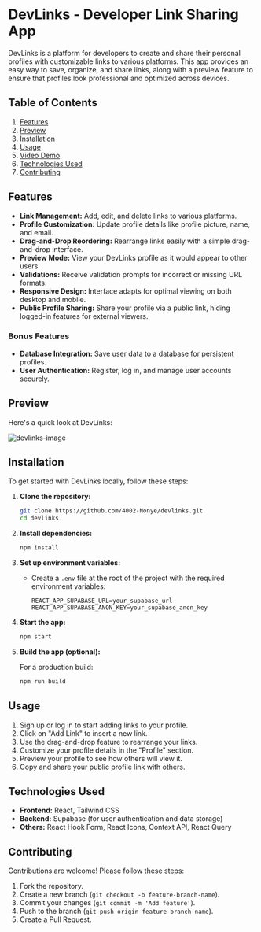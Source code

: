 # DevLinks - Developer Link Sharing App

DevLinks is a platform for developers to create and share their personal profiles with customizable links to various platforms. This app provides an easy way to save, organize, and share links, along with a preview feature to ensure that profiles look professional and optimized across devices.

## Table of Contents

1. [Features](#features)
2. [Preview](#preview)
3. [Installation](#installation)
4. [Usage](#usage)
5. [Video Demo](#video-demo)
6. [Technologies Used](#technologies-used)
7. [Contributing](#contributing)

## Features

- **Link Management:** Add, edit, and delete links to various platforms.
- **Profile Customization:** Update profile details like profile picture, name, and email.
- **Drag-and-Drop Reordering:** Rearrange links easily with a simple drag-and-drop interface.
- **Preview Mode:** View your DevLinks profile as it would appear to other users.
- **Validations:** Receive validation prompts for incorrect or missing URL formats.
- **Responsive Design:** Interface adapts for optimal viewing on both desktop and mobile.
- **Public Profile Sharing:** Share your profile via a public link, hiding logged-in features for external viewers.

### Bonus Features

- **Database Integration:** Save user data to a database for persistent profiles.
- **User Authentication:** Register, log in, and manage user accounts securely.

## Preview

Here's a quick look at DevLinks:

![devlinks-image](https://github.com/user-attachments/assets/ee202f29-644e-4859-82d6-373d9ee84535)

## Installation

To get started with DevLinks locally, follow these steps:

1. **Clone the repository:**

   ```bash
   git clone https://github.com/4002-Nonye/devlinks.git
   cd devlinks
   ```

2. **Install dependencies:**

   ```bash
   npm install
   ```

3. **Set up environment variables:**

   - Create a `.env` file at the root of the project with the required environment variables:

     ```plaintext
     REACT_APP_SUPABASE_URL=your_supabase_url
     REACT_APP_SUPABASE_ANON_KEY=your_supabase_anon_key
     ```

4. **Start the app:**

   ```bash
   npm start
   ```

5. **Build the app (optional):**

   For a production build:

   ```bash
   npm run build
   ```

## Usage

1. Sign up or log in to start adding links to your profile.
2. Click on "Add Link" to insert a new link.
3. Use the drag-and-drop feature to rearrange your links.
4. Customize your profile details in the "Profile" section.
5. Preview your profile to see how others will view it.
6. Copy and share your public profile link with others.

## Technologies Used

- **Frontend:** React, Tailwind CSS
- **Backend:** Supabase (for user authentication and data storage)
- **Others:** React Hook Form, React Icons, Context API, React Query

## Contributing

Contributions are welcome! Please follow these steps:

1. Fork the repository.
2. Create a new branch (`git checkout -b feature-branch-name`).
3. Commit your changes (`git commit -m 'Add feature'`).
4. Push to the branch (`git push origin feature-branch-name`).
5. Create a Pull Request.
